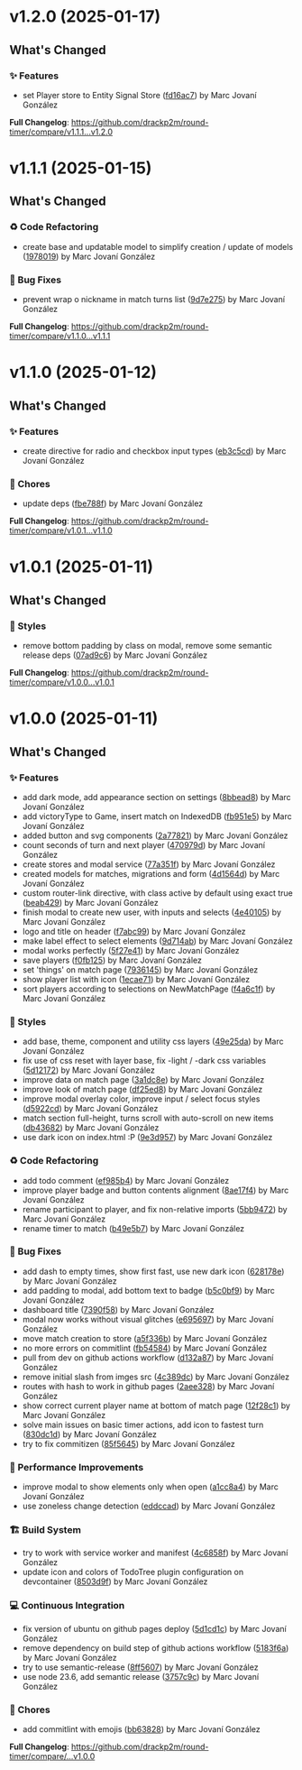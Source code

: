 # v1.2.0 (2025-01-17)
## What's Changed
### ✨ Features
* set Player store to Entity Signal Store ([fd16ac7](https://github.com/drackp2m/round-timer/commit/fd16ac7fa70e6230361a5ed8a24617a0d1479b49)) by Marc Jovaní González

**Full Changelog**: https://github.com/drackp2m/round-timer/compare/v1.1.1...v1.2.0

# v1.1.1 (2025-01-15)
## What's Changed
### ♻️ Code Refactoring
* create base and updatable model to simplify creation / update of models ([1978019](https://github.com/drackp2m/round-timer/commit/19780192404c959ecec3c5b76fb608d084919f53)) by Marc Jovaní González
### 🐛 Bug Fixes
* prevent wrap o nickname in match turns list ([9d7e275](https://github.com/drackp2m/round-timer/commit/9d7e27558ea1c76f37490ce2c4d26bd9ab302580)) by Marc Jovaní González

**Full Changelog**: https://github.com/drackp2m/round-timer/compare/v1.1.0...v1.1.1

# v1.1.0 (2025-01-12)
## What's Changed
### ✨ Features
* create directive for radio and checkbox input types ([eb3c5cd](https://github.com/drackp2m/round-timer/commit/eb3c5cd6a3b4a3e4a60a70acf18bd65c143ea052)) by Marc Jovaní González
### 🎒 Chores
* update deps ([fbe788f](https://github.com/drackp2m/round-timer/commit/fbe788faacee3991e3b114ba99150b4b2678d713)) by Marc Jovaní González

**Full Changelog**: https://github.com/drackp2m/round-timer/compare/v1.0.1...v1.1.0

# v1.0.1 (2025-01-11)
## What's Changed
### 🎨 Styles
* remove bottom padding by class on modal, remove some semantic release deps ([07ad9c6](https://github.com/drackp2m/round-timer/commit/07ad9c6d9422ff469bf3d8a6d05a7264fe51fdb7)) by Marc Jovaní González

**Full Changelog**: https://github.com/drackp2m/round-timer/compare/v1.0.0...v1.0.1

# v1.0.0 (2025-01-11)
## What's Changed
### ✨ Features
* add dark mode, add appearance section on settings ([8bbead8](https://github.com/drackp2m/round-timer/commit/8bbead85a0a5f05214b3066f0756e6796bb6bd51)) by Marc Jovaní González
* add victoryType to Game, insert match on IndexedDB ([fb951e5](https://github.com/drackp2m/round-timer/commit/fb951e55ca7bc636a8704c18bf971e5122ebfea7)) by Marc Jovaní González
* added button and svg components ([2a77821](https://github.com/drackp2m/round-timer/commit/2a778218f68de10777a7b6e86ef8b96c77e88dcb)) by Marc Jovaní González
* count seconds of turn and next player ([470979d](https://github.com/drackp2m/round-timer/commit/470979d3cc1cee10ee52a5966c222c1700cf88e6)) by Marc Jovaní González
* create stores and modal service ([77a351f](https://github.com/drackp2m/round-timer/commit/77a351f1161763b94f79425ca2a18f09f670b92f)) by Marc Jovaní González
* created models for matches, migrations and form ([4d1564d](https://github.com/drackp2m/round-timer/commit/4d1564da6154e6e605210478cdb1023de736ddb4)) by Marc Jovaní González
* custom router-link directive, with class active by default using exact true ([beab429](https://github.com/drackp2m/round-timer/commit/beab429004b34abd95061720e940a238dc4d34d7)) by Marc Jovaní González
* finish modal to create new user, with inputs and selects ([4e40105](https://github.com/drackp2m/round-timer/commit/4e401052755f5102f5a1dd56f261d8dde851ca7f)) by Marc Jovaní González
* logo and title on header ([f7abc99](https://github.com/drackp2m/round-timer/commit/f7abc99a65697a548d42ba53b9ca14176551fc1d)) by Marc Jovaní González
* make label effect to select elements ([9d714ab](https://github.com/drackp2m/round-timer/commit/9d714abfa847b8d8e28bf0921fa3d602e41b97f0)) by Marc Jovaní González
* modal works perfectly ([5f27e41](https://github.com/drackp2m/round-timer/commit/5f27e41f40ac124eb0298ec8650c46e44be7f8bd)) by Marc Jovaní González
* save players ([f0fb125](https://github.com/drackp2m/round-timer/commit/f0fb1254479cfb6ce158d186420a2de23cae9770)) by Marc Jovaní González
* set 'things' on match page ([7936145](https://github.com/drackp2m/round-timer/commit/7936145dd3652e2e7dd09a36a11ebb935e7d0d85)) by Marc Jovaní González
* show player list with icon ([1ecae71](https://github.com/drackp2m/round-timer/commit/1ecae7143e2cadfca19dee123157ca3878e2707d)) by Marc Jovaní González
* sort players according to selections on NewMatchPage ([f4a6c1f](https://github.com/drackp2m/round-timer/commit/f4a6c1f4d955b69c3eb0d17b08f5afbea72851af)) by Marc Jovaní González
### 🎨 Styles
* add base, theme, component and utility css layers ([49e25da](https://github.com/drackp2m/round-timer/commit/49e25da606eac05b0066aafb6421490a0896217b)) by Marc Jovaní González
* fix use of css reset with layer base, fix -light / -dark css variables ([5d12172](https://github.com/drackp2m/round-timer/commit/5d12172f0aac8771ddce7298c89cc86984704c88)) by Marc Jovaní González
* improve data on match page ([3a1dc8e](https://github.com/drackp2m/round-timer/commit/3a1dc8eaab1486eec8425f7d0880243a4d91d1a4)) by Marc Jovaní González
* improve look of match page ([df25ed8](https://github.com/drackp2m/round-timer/commit/df25ed822a1b066802ea50033bd04e52d26a78f4)) by Marc Jovaní González
* improve modal overlay color, improve input / select focus styles ([d5922cd](https://github.com/drackp2m/round-timer/commit/d5922cdb82bb29deefed826235beeb0a9dc1b809)) by Marc Jovaní González
* match section full-height, turns scroll with auto-scroll on new items ([db43682](https://github.com/drackp2m/round-timer/commit/db43682e5f0f094d0fc6dcd87a5cc31d3cbc7897)) by Marc Jovaní González
* use dark icon on index.html :P ([9e3d957](https://github.com/drackp2m/round-timer/commit/9e3d957bc7c56def2ee08972cdaa998c82222f51)) by Marc Jovaní González
### ♻️ Code Refactoring
* add todo comment ([ef985b4](https://github.com/drackp2m/round-timer/commit/ef985b4ed700cb9881e51e65785c74c75564b7cd)) by Marc Jovaní González
* improve player badge and button contents alignment ([8ae17f4](https://github.com/drackp2m/round-timer/commit/8ae17f46a19e9e34fb95ec285828d63acb1c2a5c)) by Marc Jovaní González
* rename participant to player, and fix non-relative imports ([5bb9472](https://github.com/drackp2m/round-timer/commit/5bb9472b545d3909497e31d6656af7e284ebd70c)) by Marc Jovaní González
* rename timer to match ([b49e5b7](https://github.com/drackp2m/round-timer/commit/b49e5b7cb59a4ab5db34e4f065850e937bf6920a)) by Marc Jovaní González
### 🐛 Bug Fixes
* add dash to empty times, show first fast, use new dark icon ([628178e](https://github.com/drackp2m/round-timer/commit/628178ec42b7cb60a27fb84a9de1f95d6db44c1c)) by Marc Jovaní González
* add padding to modal, add bottom text to badge ([b5c0bf9](https://github.com/drackp2m/round-timer/commit/b5c0bf9723c2e4075d7b304c6b4f84ca69caf365)) by Marc Jovaní González
* dashboard title ([7390f58](https://github.com/drackp2m/round-timer/commit/7390f58d501707bb61546d3322ad24b2b850ae42)) by Marc Jovaní González
* modal now works without visual glitches ([e695697](https://github.com/drackp2m/round-timer/commit/e69569705b5d41a1a120a2d57ff11906f99c5dbd)) by Marc Jovaní González
* move match creation to store ([a5f336b](https://github.com/drackp2m/round-timer/commit/a5f336b4a56fffb9657012f45a15bba2be18da41)) by Marc Jovaní González
* no more errors on commitlint ([fb54584](https://github.com/drackp2m/round-timer/commit/fb54584cdd7a289afd3eacae390ade234b27bfa9)) by Marc Jovaní González
* pull from dev on github actions workflow ([d132a87](https://github.com/drackp2m/round-timer/commit/d132a8785dbbcaadaeaf51cf01425327319fa950)) by Marc Jovaní González
* remove initial slash from imges src ([4c389dc](https://github.com/drackp2m/round-timer/commit/4c389dccb640aae91e86173ae2ecb6a8e4688546)) by Marc Jovaní González
* routes with hash to work in github pages ([2aee328](https://github.com/drackp2m/round-timer/commit/2aee328891a78941c7cd14672488fac5a799d339)) by Marc Jovaní González
* show correct current player name at bottom of match page ([12f28c1](https://github.com/drackp2m/round-timer/commit/12f28c15a3fca8d1253731fcdc14e766447ca235)) by Marc Jovaní González
* solve main issues on basic timer actions, add icon to fastest turn ([830dc1d](https://github.com/drackp2m/round-timer/commit/830dc1d995b712a94189c88449b64c88c3df2a65)) by Marc Jovaní González
* try to fix commitizen ([85f5645](https://github.com/drackp2m/round-timer/commit/85f564504764a2eaeebbf9effc28850bca8d43dd)) by Marc Jovaní González
### 🚀 Performance Improvements
* improve modal to show elements only when open ([a1cc8a4](https://github.com/drackp2m/round-timer/commit/a1cc8a4a71b68efd4921cf5480cf42728a9f3e08)) by Marc Jovaní González
* use zoneless change detection ([eddccad](https://github.com/drackp2m/round-timer/commit/eddccad37d2ff6468168b6889359a9f5767d9176)) by Marc Jovaní González
### 🏗️‍ Build System
* try to work with service worker and manifest ([4c6858f](https://github.com/drackp2m/round-timer/commit/4c6858f5363638a7f33b443007ff1645a11a9ba1)) by Marc Jovaní González
* update icon and colors of TodoTree plugin configuration on devcontainer ([8503d9f](https://github.com/drackp2m/round-timer/commit/8503d9f2b628712bbe55c30f1cab9843be5341e0)) by Marc Jovaní González
### 💻 Continuous Integration
* fix version of ubuntu on github pages deploy ([5d1cd1c](https://github.com/drackp2m/round-timer/commit/5d1cd1c1c1481160aabaa2573adc842b85afd4eb)) by Marc Jovaní González
* remove dependency on build step of github actions workflow ([5183f6a](https://github.com/drackp2m/round-timer/commit/5183f6ad8cbdb63e1fc856355c7bbcd58bbeb36a)) by Marc Jovaní González
* try to use semantic-release ([8ff5607](https://github.com/drackp2m/round-timer/commit/8ff5607de1be37e4182287b53256e0ab282b90a2)) by Marc Jovaní González
* use node 23.6, add semantic release ([3757c9c](https://github.com/drackp2m/round-timer/commit/3757c9cc9914f1819c6df67e8bb16b2862b7ff1b)) by Marc Jovaní González
### 🎒 Chores
* add commitlint with emojis ([bb63828](https://github.com/drackp2m/round-timer/commit/bb63828df3251322ac4cb2c57553a8c3c89620bd)) by Marc Jovaní González

**Full Changelog**: https://github.com/drackp2m/round-timer/compare/...v1.0.0
